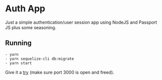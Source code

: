 # Auth App
Just a simple authentication/user session app using NodeJS and Passport JS plus some seasoning.

## Running
    - yarn
    - yarn sequelize-cli db:migrate
    - yarn start
Give it a [try](http://localhost:3000) (make sure port 3000 is open and freed).
